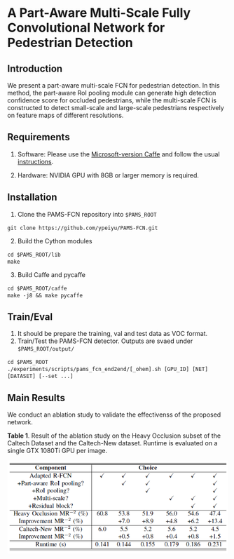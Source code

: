 # A Part-Aware Multi-Scale Fully Convolutional Network for Pedestrian Detection


## Introduction

We present a part-aware multi-scale FCN for pedestrian detection. In this method, the part-aware RoI pooling module can generate high detection confidence score for occluded pedestrians, while the multi-scale FCN is constructed to detect small-scale and large-scale pedestrians respectively on feature maps of different resolutions.

## Requirements
1. Software: Please use the [Microsoft-version Caffe](https://github.com/Microsoft/caffe/tree/1a2be8ecf9ba318d516d79187845e90ac6e73197 "Title") and follow the usual [instructions](http://caffe.berkeleyvision.org/installation.html "Title").

2. Hardware: NVIDIA GPU with 8GB or larger memory is required.

## Installation
1. Clone the PAMS-FCN repository into `$PAMS_ROOT`
```
git clone https://github.com/ypeiyu/PAMS-FCN.git
```

2. Build the Cython modules
```
cd $PAMS_ROOT/lib
make
```

3. Build Caffe and pycaffe
```
cd $PAMS_ROOT/caffe
make -j8 && make pycaffe
```

## Train/Eval
1. It should be prepare the training, val and test data as VOC format.
2. Train/Test the PAMS-FCN detector. Outputs are svaed under `$PAMS_ROOT/output/`
```
cd $PAMS_ROOT
./experiments/scripts/pams_fcn_end2end/[_ohem].sh [GPU_ID] [NET] [DATASET] [--set ...]
```

## Main Results
We conduct an ablation study to validate the effectivenss of the proposed network.

**Table 1**. Result of the ablation study on the Heavy Occlusion subset of the Caltech Dataset and the Caltech-New dataset. Runtime is evaluated on a single GTX 1080Ti GPU per image.

![ablation study](./image/table1.png)
